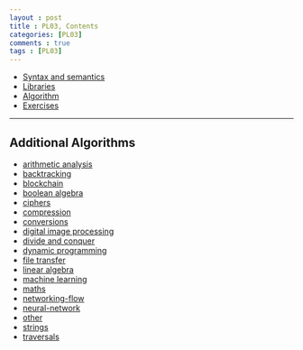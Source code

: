 ```yaml
---
layout : post
title : PL03, Contents
categories: [PL03]
comments : true
tags : [PL03]
---
```


- <a href='https://userdyk-github.github.io/pl03/PL03-Syntax-and-semantics.html' class='jb-medium'>Syntax and semantics</a>
- <a href='https://userdyk-github.github.io/pl03/PL03-Libraries.html' class='jb-medium'>Libraries</a>
- <a href='https://userdyk-github.github.io/pl03/PL03-Algorithm.html' class='jb-medium'>Algorithm</a>
- <a href='https://userdyk-github.github.io/pl03/PL03-Exercises.html' class='jb-medium'>Exercises</a>

---

## Additional Algorithms

- <a href='https://userdyk-github.github.io/pl03-topic03/PL03-Topic03-arithmetic-analysis.html' class='jb-medium'>arithmetic analysis</a>
- <a href='https://userdyk-github.github.io/pl03-topic03/PL03-Topic03-backtracking.html' class='jb-medium'>backtracking</a>
- <a href='https://userdyk-github.github.io/pl03-topic03/PL03-Topic03-blockchain.html' class='jb-medium'>blockchain</a>
- <a href='https://userdyk-github.github.io/pl03-topic03/PL03-Topic03-boolean-algebra.html' class='jb-medium'>boolean algebra</a>
- <a href='https://userdyk-github.github.io/pl03-topic03/PL03-Topic03-ciphers.html' class='jb-medium'>ciphers</a>
- <a href='https://userdyk-github.github.io/pl03-topic03/PL03-Topic03-compression.html' class='jb-medium'>compression</a>
- <a href='https://userdyk-github.github.io/pl03-topic03/PL03-Topic03-conversions.html' class='jb-medium'>conversions</a>
- <a href='https://userdyk-github.github.io/pl03-topic03/PL03-Topic03-digital-image-processing.html' class='jb-medium'>digital image processing</a>
- <a href='https://userdyk-github.github.io/pl03-topic03/PL03-Topic03-divide-and-conquer.html' class='jb-medium'>divide and conquer</a>
- <a href='https://userdyk-github.github.io/pl03-topic03/PL03-Topic03-dynamic-programming.html' class='jb-medium'>dynamic programming</a>
- <a href='https://userdyk-github.github.io/pl03-topic03/PL03-Topic03-file-transfer.html' class='jb-medium'>file transfer</a>
- <a href='https://userdyk-github.github.io/pl03-topic03/PL03-Topic03-linear-algebra.html' class='jb-medium'>linear algebra</a>
- <a href='https://userdyk-github.github.io/pl03-topic03/PL03-Topic03-machine-learning.html' class='jb-medium'>machine learning</a>
- <a href='https://userdyk-github.github.io/pl03-topic03/PL03-Topic03-maths.html' class='jb-medium'>maths</a>
- <a href='https://userdyk-github.github.io/pl03-topic03/PL03-Topic03-networking-flow.html' class='jb-medium'>networking-flow</a>
- <a href='https://userdyk-github.github.io/pl03-topic03/PL03-Topic03-neural-network.html' class='jb-medium'>neural-network</a>
- <a href='https://userdyk-github.github.io/pl03-topic03/PL03-Topic03-other.html' class='jb-medium'>other</a>
- <a href='https://userdyk-github.github.io/pl03-topic03/PL03-Topic03-strings.html' class='jb-medium'>strings</a>
- <a href='https://userdyk-github.github.io/pl03-topic03/PL03-Topic03-traversals.html' class='jb-medium'>traversals</a>
